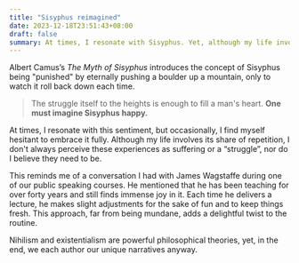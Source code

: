 ```yaml
---
title: "Sisyphus reimagined"
date: 2023-12-18T23:51:43+08:00
draft: false
summary: At times, I resonate with Sisyphus. Yet, although my life involves its share of repetition, I don't always perceive these experiences as suffering or a “struggle”, nor do I believe they need to be.
---
```


Albert Camus’s *The Myth of Sisyphus* introduces the concept of Sisyphus being "punished" by eternally pushing a boulder up a mountain, only to watch it roll back down each time.

> The struggle itself to the heights is enough to fill a man's heart. **One must imagine Sisyphus happy.**

At times, I resonate with this sentiment, but occasionally, I find myself hesitant to embrace it fully. Although my life involves its share of repetition, I don't always perceive these experiences as suffering or a “struggle”, nor do I believe they need to be.

This reminds me of a conversation I had with James Wagstaffe during one of our public speaking courses. He mentioned that he has been teaching for over forty years and still finds immense joy in it. Each time he delivers a lecture, he makes slight adjustments for the sake of fun and to keep things fresh. This approach, far from being mundane, adds a delightful twist to the routine.

Nihilism and existentialism are powerful philosophical theories, yet, in the end, we each author our unique narratives anyway.
